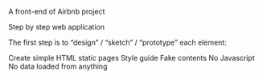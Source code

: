 A front-end of Airbnb project

Step by step web application

The first step is to “design” / “sketch” / “prototype” each element:

Create simple HTML static pages
Style guide
Fake contents
No Javascript
No data loaded from anything